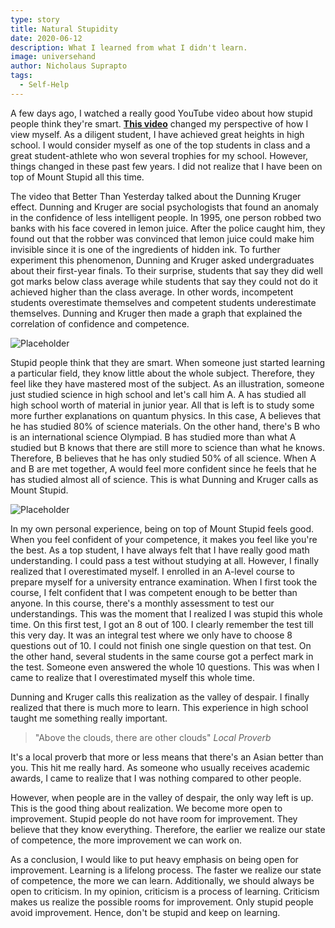 ```yaml
---
type: story
title: Natural Stupidity
date: 2020-06-12
description: What I learned from what I didn't learn.
image: universehand
author: Nicholaus Suprapto
tags: 
  - Self-Help
---
```

A few days ago, I watched a really good YouTube video about how stupid people think they're smart. **[This video](https://www.youtube.com/watch?v=GJz66wm95-M)** changed my perspective of how I view myself. As a diligent student, I have achieved great heights in high school. I would consider myself as one of the top students in class and a great student-athlete who won several trophies for my school. However, things changed in these past few years. I did not realize that I have been on top of Mount Stupid all this time. 

The video that Better Than Yesterday talked about the Dunning Kruger effect. Dunning and Kruger are social psychologists that found an anomaly in the confidence of less intelligent people. In 1995, one person robbed two banks with his face covered in lemon juice. After the police caught him, they found out that the robber was convinced that lemon juice could make him invisible since it is one of the ingredients of hidden ink. To further experiment this phenomenon, Dunning and Kruger asked undergraduates about their first-year finals. To their surprise, students that say they did well got marks below class average while students that say they could not do it achieved higher than the class average. In other words, incompetent students overestimate themselves and competent students underestimate themselves. Dunning and Kruger then made a graph that explained the correlation of confidence and competence.

![Placeholder](/assets/images/duningkruger.jpg)

Stupid people think that they are smart. When someone just started learning a particular field, they know little about the whole subject. Therefore, they feel like they have mastered most of the subject. As an illustration, someone just studied science in high school and let's call him A. A has studied all high school worth of material in junior year. All that is left is to study some more further explanations on quantum physics. In this case, A believes that he has studied 80% of science materials. On the other hand, there's B who is an international science Olympiad. B has studied more than what A studied but B knows that there are still more to science than what he knows. Therefore, B believes that he has only studied 50% of all science. When A and B are met together, A would feel more confident since he feels that he has studied almost all of science. This is what Dunning and Kruger calls as Mount Stupid.

![Placeholder](/assets/images/duningkruger2.jpg)

In my own personal experience, being on top of Mount Stupid feels good. When you feel confident of your competence, it makes you feel like you're the best. As a top student, I have always felt that I have really good math understanding. I could pass a test without studying at all. However, I finally realized that I overestimated myself. I enrolled in an A-level course to prepare myself for a university entrance examination. When I first took the course, I felt confident that I was competent enough to be better than anyone. In this course, there's a monthly assessment to test our understandings. This was the moment that I realized I was stupid this whole time. On this first test, I got an 8 out of 100. I clearly remember the test till this very day. It was an integral test where we only have to choose 8 questions out of 10. I could not finish one single question on that test. On the other hand, several students in the same course got a perfect mark in the test. Someone even answered the whole 10 questions. This was when I came to realize that I overestimated myself this whole time.

Dunning and Kruger calls this realization as the valley of despair. I finally realized that there is much more to learn. This experience in high school taught me something really important.

>"Above the clouds, there are other clouds"
><cite>Local Proverb</cite>

It's a local proverb that more or less means that there's an Asian better than you. This hit me really hard. As someone who usually receives academic awards, I came to realize that I was nothing compared to other people.

However, when people are in the valley of despair, the only way left is up. This is the good thing about realization. We become more open to improvement. Stupid people do not have room for improvement. They believe that they know everything. Therefore, the earlier we realize our state of competence, the more improvement we can work on.

As a conclusion, I would like to put heavy emphasis on being open for improvement. Learning is a lifelong process. The faster we realize our state of competence, the more we can learn. Additionally, we should always be open to criticism. In my opinion, criticism is a process of learning. Criticism makes us realize the possible rooms for improvement. Only stupid people avoid improvement. Hence, don't be stupid and keep on learning.